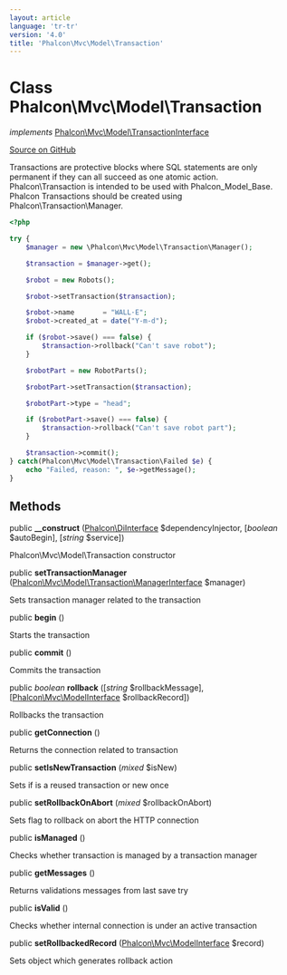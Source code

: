 ```yaml
---
layout: article
language: 'tr-tr'
version: '4.0'
title: 'Phalcon\Mvc\Model\Transaction'
---
```


# Class **Phalcon\Mvc\Model\Transaction**

*implements* [Phalcon\Mvc\Model\TransactionInterface](/4.0/en/api/Phalcon_Mvc_Model_TransactionInterface)

<a href="https://github.com/phalcon/cphalcon/tree/v4.0.0/phalcon/mvc/model/transaction.zep" class="btn btn-default btn-sm">Source on GitHub</a>

Transactions are protective blocks where SQL statements are only permanent if they can all succeed as one atomic action. Phalcon\Transaction is intended to be used with Phalcon_Model_Base. Phalcon Transactions should be created using Phalcon\Transaction\Manager.

```php
<?php

try {
    $manager = new \Phalcon\Mvc\Model\Transaction\Manager();

    $transaction = $manager->get();

    $robot = new Robots();

    $robot->setTransaction($transaction);

    $robot->name       = "WALL·E";
    $robot->created_at = date("Y-m-d");

    if ($robot->save() === false) {
        $transaction->rollback("Can't save robot");
    }

    $robotPart = new RobotParts();

    $robotPart->setTransaction($transaction);

    $robotPart->type = "head";

    if ($robotPart->save() === false) {
        $transaction->rollback("Can't save robot part");
    }

    $transaction->commit();
} catch(Phalcon\Mvc\Model\Transaction\Failed $e) {
    echo "Failed, reason: ", $e->getMessage();
}

```

## Methods

public **__construct** ([Phalcon\DiInterface](/4.0/en/api/Phalcon_DiInterface) $dependencyInjector, [*boolean* $autoBegin], [*string* $service])

Phalcon\Mvc\Model\Transaction constructor

public **setTransactionManager** ([Phalcon\Mvc\Model\Transaction\ManagerInterface](/4.0/en/api/Phalcon_Mvc_Model_Transaction_ManagerInterface) $manager)

Sets transaction manager related to the transaction

public **begin** ()

Starts the transaction

public **commit** ()

Commits the transaction

public *boolean* **rollback** ([*string* $rollbackMessage], [[Phalcon\Mvc\ModelInterface](/4.0/en/api/Phalcon_Mvc_ModelInterface) $rollbackRecord])

Rollbacks the transaction

public **getConnection** ()

Returns the connection related to transaction

public **setIsNewTransaction** (*mixed* $isNew)

Sets if is a reused transaction or new once

public **setRollbackOnAbort** (*mixed* $rollbackOnAbort)

Sets flag to rollback on abort the HTTP connection

public **isManaged** ()

Checks whether transaction is managed by a transaction manager

public **getMessages** ()

Returns validations messages from last save try

public **isValid** ()

Checks whether internal connection is under an active transaction

public **setRollbackedRecord** ([Phalcon\Mvc\ModelInterface](/4.0/en/api/Phalcon_Mvc_ModelInterface) $record)

Sets object which generates rollback action